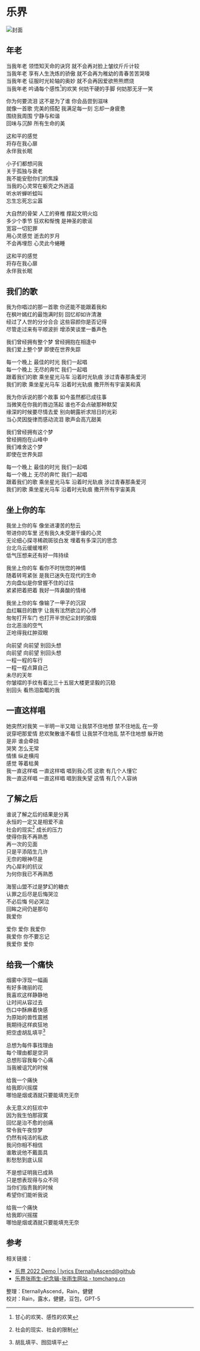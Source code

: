 # 乐界

![封面](cover.png)

## 年老

当我年老 领悟知天命的诀窍 就不会再对脸上皱纹斤斤计较  
当我年老 享有人生洗炼的骄傲 就不会再为稚幼的青春苦苦哭嚎  
当我年老 征服时光轮轴的奥妙 就不会再因爱欲熊熊燃烧  
当我年老 吟诵每个感性[^1]的欢笑 何妨干硬的手脚 何妨那无牙一笑

你为何要流泪 这不是为了谁 你会品尝到滋味  
就像一首歌 完美的搭配 我满足每一刻
忘却一身疲惫  
围绕我周围 宁静与和谐  
回味与沉醉 所有生命的美

这和平的感觉  
将存在我心扉  
永伴我长眠

小子们都想问我  
关于孤独与衰老  
我不能安慰你们的焦躁  
当我的心灵常在躯壳之外逍遥  
听水听蝉听蛙叫  
忘生忘死忘尘嚣

大自然的骨架 人工的脊椎 撑起文明火焰  
多少个季节 狂欢和惭愧 是神圣的歌谣  
宽容一切犯罪  
用心灵感觉 逝去的岁月  
不会再埋怨 心灵此今蜷睡

这和平的感觉  
将存在我心扉  
永伴我长眠

## 我们的歌

我为你唱过的那一首歌 你还能不能跟着我和  
在枫叶嫣红的最饱满时刻 回忆却如许清澈  
经过了人世的分分合合 这些容颜你是否记得  
尽管走过来有平顺波折 增添笑谈里一番声色

我们曾经拥有整个梦
曾经拥抱在相逢中  
我们爱上整个梦
即使在世界失踪

每一个晚上 最佳的时光 我们一起唱  
每一个晚上 无尽的奔忙 我们一起唱  
跟着我们的歌 乘坐星光马车 沿着时光轨痕 涉过青春那条爱河  
我们的歌 乘坐星光马车 沿着时光轨痕 撒开所有宇宙美和真

我为你诉说的那个故事 如今虽然都已成往事  
当微笑在你我的唇边荡起 谁也不会点破那种默契  
缘深的时候要尽情去爱 别向朝露祈求旭日的光彩  
当心灵因旋律而感动流泪 歌声会高亢甜美

我们曾经拥有这个梦  
曾经拥抱在山峰中  
我们难舍这个梦  
即使在世界失踪

每一个晚上 最佳的时光 我们一起唱  
每一个晚上 无尽的奔忙 我们一起唱  
跟着我们的歌 乘坐星光马车 沿着时光轨痕 涉过青春那条爱河  
我们的歌 乘坐星光马车 沿着时光轨痕 撒开所有宇宙美真

## 坐上你的车

我坐上你的车 像坐进凄苦的愁云  
带进你的车里 还有我久未受潮干燥的心灵  
无论细心探寻稀疏斑驳白发 埋着有多深沉的思念  
台北乌云缓缓堆积  
低气压想来还有好一阵持续

我坐上你的车 看你不时恍惚的神情  
随着转弯紧张 是我已迷失在现代的生命  
方向盘似是你曾握不住的过往  
紧紧把着把着 我好一阵鼻酸的情绪

我坐上你的车 像输了一甲子的沉寂  
血红瞩目的数字 让我有泫然欲泣的心悸  
匆匆打开车门 也打开半世纪尘封的狼烟  
台北恶浊的空气  
正呛得我红肿双眼

向前望 向前望 别回头想  
向前望 向前望 别回头想  
一程一程的车行  
一程一程点算自己  
未尽的天年  
你皱褶的手纹有着比三十五层大楼更坚毅的沉稳  
别回头 看热泪盈眶的我

## 一直这样唱

她突然对我笑 一半明一半又暗 让我禁不住地想 禁不住地乱 在一旁  
说穿吧那爱情 悲欢聚散谁不看惯 让我禁不住地乱 禁不住地想 躲开她  
是非 谁会牵挂  
哭笑 怎么无常  
情愫 纵走横闯  
感觉 等着枯黄  
我一直这样唱 一直这样唱 唱到我心慌 这歌 有几个人懂它  
我一直这样唱 一直这样唱 唱到我失望 这情 有几个人容纳

## 了解之后

谁说了解之后的结果是分离  
永恒的一定又是相爱不渝  
社会的现实[^3] 成长的压力  
使得你我不再熟悉  
再一次的见面  
只是平添陌生几许  
无奈的眼神尽是  
内心犀利的抗议  
为何你我已不再熟悉

海誓山盟不过是梦幻的糖衣  
认罪之后尽是后悔哭泣  
不必后悔 何必哭泣  
回眸之间仍是那句  
我爱你

爱你 爱你 我爱你  
我爱你 你不要忘记  
我爱你 爱你

## 给我一个痛快

烟雾中浮现一幅画  
有好多瑰丽的花  
我喜欢这样静静地  
让时间从容过去  
伤口中酥麻着快感  
为原始的兽性震撼  
我期待这样疯狂地  
把空虚胡乱填平[^2]

总想为每件事找理由  
每个理由都是空洞  
总想形容我每个心痛  
当我被诅咒的时候

给我一个痛快  
给我即兴摇摆  
哪怕是烟或酒就只要能填充无奈

永无意义的狂欢中  
因为我生怕那寂寞  
回忆是治不愈的创痛  
常令我午夜惊梦  
仍然有纯洁的私欲  
我问你相不相信  
谁敢说他不戴面具  
影愁愁到底认屈

不是想证明我已成熟  
只是想表现得与众不同  
当你们指责我的时候  
希望你们能听我说

给我一个痛快  
给我即兴摇摆  
哪怕是烟或酒就只要能填充无奈

## 参考

相关链接：

-   [乐界 2022 Demo \| lyrics EternallyAscend@github](https://eternallyascend.github.io/lyrics/Demo2022/)
-   [乐界张雨生-纪念辑-张雨生网站 - tomchang.cn](https://tomchang.cn/music/commemorative-album/356.html)

整理：EternallyAscend，Rain，健健  
校对：Rain，露水，健健，豆包，GPT-5

[^1]: 甘心的欢笑、感性的欢笑
[^2]: 胡乱填平、囫囵填平
[^3]: 社会的现实、社会的限制
